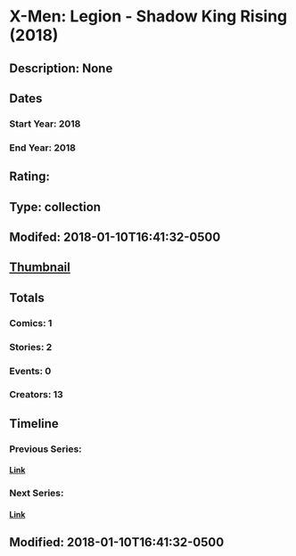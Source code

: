 # X-Men: Legion - Shadow King Rising (2018)
## Description: None
## Dates
### Start Year: 2018
### End Year: 2018
## Rating: 
## Type: collection
## Modifed: 2018-01-10T16:41:32-0500
## [Thumbnail](http://i.annihil.us/u/prod/marvel/i/mg/b/40/image_not_available.jpg)
## Totals
### Comics: 1
### Stories: 2
### Events: 0
### Creators: 13
## Timeline
### Previous Series: 
#### [Link]()
### Next Series: 
#### [Link]()
## Modified: 2018-01-10T16:41:32-0500